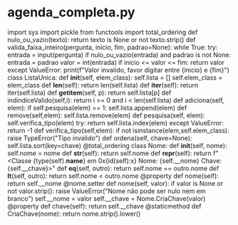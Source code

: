 # agenda_completa.py

import sys
import pickle
from functools import total_ordering
def nulo_ou_vazio(texto):
    return texto is None or not texto.strip()
def valida_faixa_inteiro(pergunta, inicio, fim, padrao=None):
    while True:
        try:
            entrada = input(pergunta)
            if nulo_ou_vazio(entrada) and padrao is not None:
                entrada = padrao
            valor = int(entrada)
            if inicio <= valor <= fim:
                return valor
        except ValueError:
            print(f"Valor invalido, favor digitar entre {inicio} e {fim}")
class ListaUnica:
    def __init__(self, elem_class):
        self.lista = []
        self.elem_class = elem_class
    def __len__(self):
        return len(self.lista)
    def __iter__(self):
        return iter(self.lista)
    def __getitem__(self, p):
        return self.lista[p]
    def indindiceValido(self,i):
        return i >= 0 and i < len(self.lista)
    def adiciona(self, elem):
        if self.pesquisa(elem) == 1:
            self.lista.append(elem)
    def remove(self,elem):
        self.lista.remove(elem)
    def pesquisa(self, elem):
        self.verifica_tipo(elem)
        try:
            return self.lista.index(elem)
        except ValueError:
            return -1
    def verifica_tipo(self,elem):
        if not isinstance(elem,self.elem_class):
            raise TypeError("Tipo invalido")
    def ordena(self, chave=None):
        self.lista.sort(key=chave)
@total_ordering
class Nome:
    def __init__(self, nome):
        self.nome = nome
    def __str__(self):
        return self.nome
    def __repr__(self):
        return f"<Classe {type(self).__name__} em 0x{id(self):x} Nome: {self.__nome} Chave: {self.__chave}>"
    def __eq__(self, outro):
        return self.nome == outro.nome
    def __lt__(self, outro):
        return self.nome < outro.nome
    @property
    def nome(self):
        return self.__nome
    @nome.setter
    def nome(self, valor):
        if valor is None or not valor.strip():
            raise ValueError("Nome não pode ser nulo nem em branco")
        self.__nome = valor
        self.__chave = Nome.CriaChave(valor)
    @property
    def chave(self):
        return self.__chave
    @staticmethod
    def CriaChave(nome):
        return nome.strip().lower()
